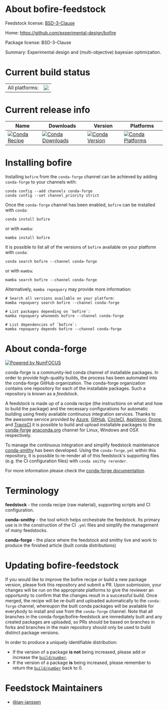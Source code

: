 About bofire-feedstock
======================

Feedstock license: [BSD-3-Clause](https://github.com/conda-forge/bofire-feedstock/blob/main/LICENSE.txt)

Home: https://github.com/experimental-design/bofire

Package license: BSD-3-Clause

Summary: Experimental design and (multi-objective) bayesian optimization.

Current build status
====================


<table><tr><td>All platforms:</td>
    <td>
      <a href="https://dev.azure.com/conda-forge/feedstock-builds/_build/latest?definitionId=22769&branchName=main">
        <img src="https://dev.azure.com/conda-forge/feedstock-builds/_apis/build/status/bofire-feedstock?branchName=main">
      </a>
    </td>
  </tr>
</table>

Current release info
====================

| Name | Downloads | Version | Platforms |
| --- | --- | --- | --- |
| [![Conda Recipe](https://img.shields.io/badge/recipe-bofire-green.svg)](https://anaconda.org/conda-forge/bofire) | [![Conda Downloads](https://img.shields.io/conda/dn/conda-forge/bofire.svg)](https://anaconda.org/conda-forge/bofire) | [![Conda Version](https://img.shields.io/conda/vn/conda-forge/bofire.svg)](https://anaconda.org/conda-forge/bofire) | [![Conda Platforms](https://img.shields.io/conda/pn/conda-forge/bofire.svg)](https://anaconda.org/conda-forge/bofire) |

Installing bofire
=================

Installing `bofire` from the `conda-forge` channel can be achieved by adding `conda-forge` to your channels with:

```
conda config --add channels conda-forge
conda config --set channel_priority strict
```

Once the `conda-forge` channel has been enabled, `bofire` can be installed with `conda`:

```
conda install bofire
```

or with `mamba`:

```
mamba install bofire
```

It is possible to list all of the versions of `bofire` available on your platform with `conda`:

```
conda search bofire --channel conda-forge
```

or with `mamba`:

```
mamba search bofire --channel conda-forge
```

Alternatively, `mamba repoquery` may provide more information:

```
# Search all versions available on your platform:
mamba repoquery search bofire --channel conda-forge

# List packages depending on `bofire`:
mamba repoquery whoneeds bofire --channel conda-forge

# List dependencies of `bofire`:
mamba repoquery depends bofire --channel conda-forge
```


About conda-forge
=================

[![Powered by
NumFOCUS](https://img.shields.io/badge/powered%20by-NumFOCUS-orange.svg?style=flat&colorA=E1523D&colorB=007D8A)](https://numfocus.org)

conda-forge is a community-led conda channel of installable packages.
In order to provide high-quality builds, the process has been automated into the
conda-forge GitHub organization. The conda-forge organization contains one repository
for each of the installable packages. Such a repository is known as a *feedstock*.

A feedstock is made up of a conda recipe (the instructions on what and how to build
the package) and the necessary configurations for automatic building using freely
available continuous integration services. Thanks to the awesome service provided by
[Azure](https://azure.microsoft.com/en-us/services/devops/), [GitHub](https://github.com/),
[CircleCI](https://circleci.com/), [AppVeyor](https://www.appveyor.com/),
[Drone](https://cloud.drone.io/welcome), and [TravisCI](https://travis-ci.com/)
it is possible to build and upload installable packages to the
[conda-forge](https://anaconda.org/conda-forge) [anaconda.org](https://anaconda.org/)
channel for Linux, Windows and OSX respectively.

To manage the continuous integration and simplify feedstock maintenance
[conda-smithy](https://github.com/conda-forge/conda-smithy) has been developed.
Using the ``conda-forge.yml`` within this repository, it is possible to re-render all of
this feedstock's supporting files (e.g. the CI configuration files) with ``conda smithy rerender``.

For more information please check the [conda-forge documentation](https://conda-forge.org/docs/).

Terminology
===========

**feedstock** - the conda recipe (raw material), supporting scripts and CI configuration.

**conda-smithy** - the tool which helps orchestrate the feedstock.
                   Its primary use is in the construction of the CI ``.yml`` files
                   and simplify the management of *many* feedstocks.

**conda-forge** - the place where the feedstock and smithy live and work to
                  produce the finished article (built conda distributions)


Updating bofire-feedstock
=========================

If you would like to improve the bofire recipe or build a new
package version, please fork this repository and submit a PR. Upon submission,
your changes will be run on the appropriate platforms to give the reviewer an
opportunity to confirm that the changes result in a successful build. Once
merged, the recipe will be re-built and uploaded automatically to the
`conda-forge` channel, whereupon the built conda packages will be available for
everybody to install and use from the `conda-forge` channel.
Note that all branches in the conda-forge/bofire-feedstock are
immediately built and any created packages are uploaded, so PRs should be based
on branches in forks and branches in the main repository should only be used to
build distinct package versions.

In order to produce a uniquely identifiable distribution:
 * If the version of a package **is not** being increased, please add or increase
   the [``build/number``](https://docs.conda.io/projects/conda-build/en/latest/resources/define-metadata.html#build-number-and-string).
 * If the version of a package **is** being increased, please remember to return
   the [``build/number``](https://docs.conda.io/projects/conda-build/en/latest/resources/define-metadata.html#build-number-and-string)
   back to 0.

Feedstock Maintainers
=====================

* [@jan-janssen](https://github.com/jan-janssen/)

